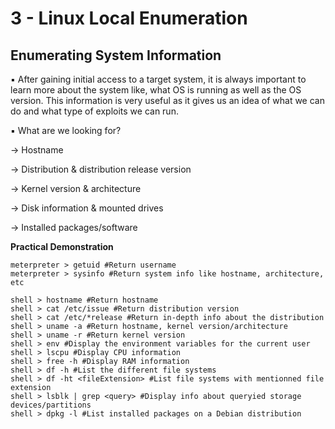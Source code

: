 # 3 - Linux Local Enumeration

## Enumerating System Information

▪ After gaining initial access to a target system, it is always important to learn more about the system like, what OS is running as well as the OS version. This information is very useful as it gives us an idea of what we can do and what type of exploits we can run.

▪ What are we looking for?

→ Hostname

→ Distribution & distribution release version

→ Kernel version & architecture

→ Disk information & mounted drives

→ Installed packages/software

**Practical Demonstration**

```
meterpreter > getuid #Return username
meterpreter > sysinfo #Return system info like hostname, architecture, etc

shell > hostname #Return hostname
shell > cat /etc/issue #Return distribution version
shell > cat /etc/*release #Return in-depth info about the distribution
shell > uname -a #Return hostname, kernel version/architecture
shell > uname -r #Return kernel version
shell > env #Display the environment variables for the current user
shell > lscpu #Display CPU information
shell > free -h #Display RAM information
shell > df -h #List the different file systems
shell > df -ht <fileExtension> #List file systems with mentionned file extension
shell > lsblk | grep <query> #Display info about queryied storage devices/partitions
shell > dpkg -l #List installed packages on a Debian distribution
```



















